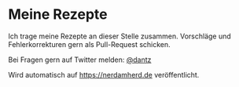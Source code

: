# Meine Rezepte

Ich trage meine Rezepte an dieser Stelle zusammen. Vorschläge und Fehlerkorrekturen gern als Pull-Request schicken.

Bei Fragen gern auf Twitter melden: [@dantz](https://twitter.com/dantz)

Wird automatisch auf https://nerdamherd.de veröffentlicht.
